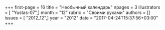 +++
first-page = 16
title = "Необычный календарь"
npages = 3
illustrators = [ "Yustas-07",]
month = "12"
rubric = "Своими руками"
authors = []
issues = [ "2012_12",]
year = "2012"
date = "2017-04-24T15:37:56+03:00"
+++
